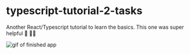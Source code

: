 # typescript-tutorial-2-tasks
Another React/Typescript tutorial to learn the basics. This one was super helpful 🤩 😮‍💨

![gif of finished app](./public/demo.gif)
